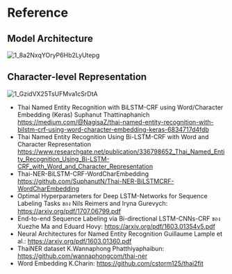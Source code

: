 # Reference

## Model Architecture
![1_8a2NxqYOryP6Hb2LyUtepg](https://github.com/user-attachments/assets/50300d58-c15f-4cc6-99a5-f3b372b1a8c5)

## Character-level Representation
![1_GzidVX25TsUFMva1cSrDtA](https://github.com/user-attachments/assets/fe35eb67-08fe-49d2-bd44-90a7307e0b57)

- Thai Named Entity Recognition with BiLSTM-CRF using Word/Character Embedding (Keras)
Suphanut Thattinaphanich
 https://medium.com/@NagisaZ/thai-named-entity-recognition-with-bilstm-crf-using-word-character-embedding-keras-6834717d4fdb
- Thai Named Entity Recognition Using Bi-LSTM-CRF with Word and Character Representation https://www.researchgate.net/publication/336798652_Thai_Named_Entity_Recognition_Using_Bi-LSTM-CRF_with_Word_and_Character_Representation 
- Thai-NER-BiLSTM-CRF-WordCharEmbedding https://github.com/SuphanutN/Thai-NER-BiLSTMCRF-WordCharEmbedding
- Optimal Hyperparameters for Deep LSTM-Networks for Sequence Labeling Tasks ของ Nils Reimers and Iryna Gurevych: https://arxiv.org/pdf/1707.06799.pdf
- End-to-end Sequence Labeling via Bi-directional LSTM-CNNs-CRF ของ Xuezhe Ma and Eduard Hovy: https://arxiv.org/pdf/1603.01354v5.pdf
- Neural Architectures for Named Entity Recognition Guillaume Lample et al.: https://arxiv.org/pdf/1603.01360.pdf
- ThaiNER dataset K.Wannaphong Phatthiyaphaibun: https://github.com/wannaphongcom/thai-ner
- Word Embedding K.Charin: https://github.com/cstorm125/thai2fit
